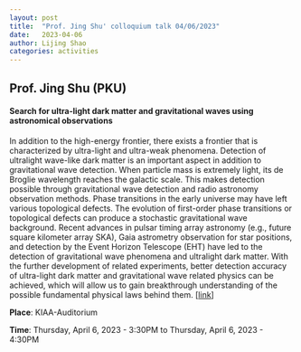 ```yaml
---
layout: post
title:  "Prof. Jing Shu' colloquium talk 04/06/2023"
date:   2023-04-06
author: Lijing Shao
categories: activities
---
```


## Prof. Jing Shu (PKU)

#### Search for ultra-light dark matter and gravitational waves using astronomical observations

In addition to the high-energy frontier, there exists a frontier that is characterized by ultra-light and ultra-weak phenomena. Detection of ultralight wave-like dark matter is an important aspect in addition to gravitational wave detection. When particle mass is extremely light, its de Broglie wavelength reaches the galactic scale. This makes detection possible through gravitational wave detection and radio astronomy observation methods. Phase transitions in the early universe may have left various topological defects. The evolution of first-order phase transitions or topological defects can produce a stochastic gravitational wave background. Recent advances in pulsar timing array astronomy (e.g., future square kilometer array SKA), Gaia astrometry observation for star positions, and detection by the Event Horizon Telescope (EHT) have led to the detection of gravitational wave phenomena and ultralight dark matter. With the further development of related experiments, better detection accuracy of ultra-light dark matter and gravitational wave related physics can be achieved, which will allow us to gain breakthrough understanding of the possible fundamental physical laws behind them.
[[link](http://kiaa.pku.edu.cn/info/1024/8851.htm)]

**Place**: KIAA-Auditorium

**Time**: Thursday, April 6, 2023 - 3:30PM to Thursday, April 6, 2023 - 4:30PM
